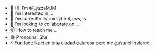 - 👋 Hi, I’m @LyzzaMJM
- 👀 I’m interested in ...
- 🌱 I’m currently learning html, css, js
- 💞️ I’m looking to collaborate on ...
- 📫 How to reach me ...
- 😄 Pronouns: She
- ⚡ Fun fact: Naci en una ciudad calurosa pero me gusta el invierno

<!---
LyzzaMJM/LyzzaMJM is a ✨ special ✨ repository because its `README.md` (this file) appears on your GitHub profile.
You can click the Preview link to take a look at your changes.
--->
